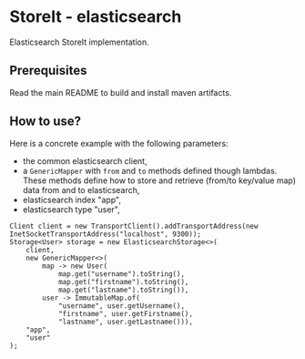 # StoreIt - elasticsearch

Elasticsearch StoreIt implementation.

## Prerequisites

Read the main README to build and install maven artifacts.

## How to use?

Here is a concrete example with the following parameters:

* the common elasticsearch client,
* a `GenericMapper` with `from` and `to` methods defined though lambdas. These methods define how to store and retrieve 
(from/to key/value map) data from and to elasticsearch,
* elasticsearch index "app",
* elasticsearch type "user",

```
Client client = new TransportClient().addTransportAddress(new InetSocketTransportAddress("localhost", 9300));
Storage<User> storage = new ElasticsearchStorage<>(
    client, 
    new GenericMapper<>(
        map -> new User(
            map.get("username").toString(),
            map.get("firstname").toString(),
            map.get("lastname").toString()),
        user -> ImmutableMap.of(
            "username", user.getUsername(),
            "firstname", user.getFirstname(),
            "lastname", user.getLastname())),
    "app", 
    "user"
);
```
